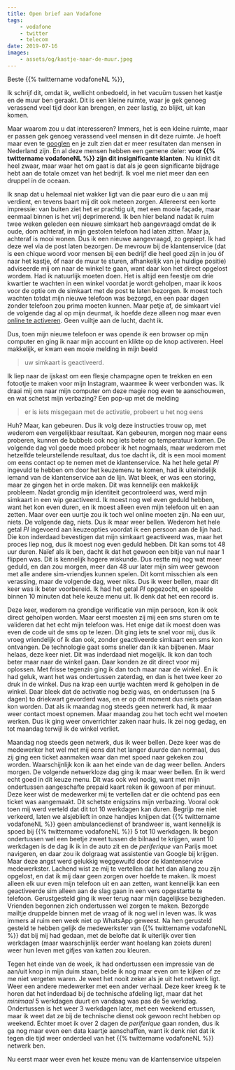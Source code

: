 ```yaml
---
title: Open brief aan Vodafone
tags:
    - vodafone
    - twitter
    - telecom
date: 2019-07-16
images:
    - assets/og/kastje-naar-de-muur.jpeg
---
```


Beste {{% twittername vodafoneNL %}},

Ik schrijf dit, omdat ik, wellicht onbedoeld, in het vacuüm tussen het kastje en de muur ben geraakt. Dit is een kleine ruimte, waar je gek genoeg verassend veel tijd door kan brengen, en zeer lastig, zo blijkt, uit kan komen.

Maar waarom zou u dat interesseren? Immers, het is een kleine ruimte, maar er passen gek genoeg verassend veel mensen in dit deze ruimte. Je hoeft maar even te [googlen](https://www.google.com/search?q=vodafone+kastje+muur) en je zult zien dat er meer resultaten dan mensen in Nederland zijn. En al deze mensen hebben een gemene deler: **voor {{% twittername vodafoneNL %}} zijn dit insignificante klanten**. Nu klinkt dit heel zwaar, maar waar het om gaat is dat als je geen significante bijdrage hebt aan de totale omzet van het bedrijf. Ik voel me niet meer dan een druppel in de oceaan.

Ik snap dat u helemaal niet wakker ligt van die paar euro die u aan mij verdient, en tevens baart mij dit ook meteen zorgen. Allereerst een korte impressie: van buiten ziet het er prachtig uit, met een mooie façade, maar eenmaal binnen is het vrij deprimerend. Ik ben hier beland nadat ik ruim twee weken geleden een nieuwe simkaart heb aangevraagd omdat de ik oude, dom achteraf, in mijn gestolen telefoon had laten zitten. Maar ja, achteraf is mooi wonen. Dus ik een nieuwe aangevraagd, zo gepiept. Ik had deze wel via de post laten bezorgen. De mevrouw bij de klantenservice (dat is een chique woord voor mensen bij een bedrijf die heel goed zijn in jou óf naar het kastje, óf naar de muur te sturen, afhankelijk van je huidige positie) adviseerde mij om naar de winkel te gaan, want daar kon het direct opgelost wordem. Had ik natuurlijk moeten doen. Het is altijd een feestje om drie kwartier te wachten in een winkel voordat je wordt geholpen, maar ik koos voor de optie om de simkaart met de post te laten bezorgen. Ik moest toch wachten totdat mijn nieuwe telefoon was bezorgd, en een paar dagen zonder telefoon zou prima moeten kunnen. Maar petje af, de simkaart viel de volgende dag al op mijn deurmat, ik hoefde deze alleen nog maar even [online te activeren](https://vodafone.nl/simkaart). Geen vuiltje aan de lucht, dacht ik.

Dus, toen mijn nieuwe telefoon er was opende ik een browser op mijn computer en ging ik naar mijn account en klikte op de knop activeren. Heel makkelijk, er kwam een mooie melding in mijn beeld

> uw simkaart is geactiveerd.

Ik liep naar de ijskast om een flesje champagne open te trekken en een fotootje te maken voor mijn Instagram, waarmee ik weer verbonden was. Ik draai mij om naar mijn computer om deze magie nog even te aanschouwen, en wat schetst mijn verbazing? Een pop-up met de melding

> er is iets misgegaan met de activatie, probeert u het nog eens

Huh? Maar, kan gebeuren. Dus ik volg deze instructies trouw op, met wederom een vergelijkbaar resultaat. Kan gebeuren, morgen nog maar eens proberen, kunnen de bubbels ook nog iets beter op temperatuur komen. De volgende dag vol goede moed probeer ik het nogmaals, maar wederom met hetzelfde teleurstellende resultaat, dus toe dacht ik, dit is een mooi moment om eens contact op te nemen met de klantenservice. Na het hele getal _PI_ ingevuld te hebben om door het keuzemenu te komen, had ik uiteindelijk iemand van de klantenservice aan de lijn. Wat bleek, er was een storing, maar ze gingen het in orde maken. Dit was kennelijk een makkelijk probleem. Nadat grondig mijn identiteit gecontroleerd was, werd mijn simkaart in een wip geactiveerd. Ik moest nog wel even geduld hebben, want het kon even duren, en ik moest alleen even mijn telefoon uit en aan zetten. Maar over een uurtje zou ik toch wel online moeten zijn. Na een uur, niets. De volgende dag, niets. Dus ik maar weer bellen. Wederom het hele getal _PI_ ingevoerd aan keuzeopties voordat ik een persoon aan de lijn had. Die kon inderdaad bevestigen dat mijn simkaart geactiveerd was, maar het proces liep nog, dus ik moest nog even geduld hebben. Dit kan soms tot 48 uur duren. Naïef als ik ben, dacht ik dat het gewoon een bitje van nul naar 1 flippen was. Dit is kennelijk hogere wiskunde. Dus restte mij nog wat meer geduld, en dan zou morgen, meer dan 48 uur later mijn sim weer gewoon met alle andere sim-vriendjes kunnen spelen. Dit komt misschien als een verassing, maar de volgende dag, weer niks. Dus ik weer bellen, maar dit keer was ik beter voorbereid. Ik had het getal _PI_ opgezocht, en speelde binnen 10 minuten dat hele keuze menu uit. Ik denk dat het een record is.

Deze keer, wederom na grondige verificatie van mijn persoon, kon ik ook direct geholpen worden. Maar eerst moesten zij mij een sms sturen om te valideren dat het echt mijn telefoon was. Het enige dat ik moest doen was even de code uit de sms op te lezen. Dit ging iets te snel voor mij, dus ik vroeg vriendelijk of ik dan ook, zonder geactiveerde simkaart een sms kon ontvangen. De technologie gaat soms sneller dan ik kan bijbenen. Maar helaas, deze keer niet. Dit was inderdaad niet mogelijk. Ik kon dan toch beter maar naar de winkel gaan. Daar konden ze dit direct voor mij oplossen. Met frisse tegenzin ging ik dan toch maar naar de winkel. En ik had geluk, want het was ondertussen zaterdag, en dan is het twee keer zo druk in de winkel. Dus na krap een uurtje wachten werd ik geholpen in de winkel. Daar bleek dat de activatie nog bezig was, en ondertussen (na 5 dagen) to driekwart gevorderd was, en er op dit moment dus niets gedaan kon worden. Dat als ik maandag nog steeds geen netwerk had, ik maar weer contact moest opnemen. Maar maandag zou het toch echt wel moeten werken. Dus ik ging weer onverrichter zaken naar huis. Ik zei nog gedag, en tot maandag terwijl ik de winkel verliet.

Maandag nog steeds geen netwerk, dus ik weer bellen. Deze keer was de medewerker het wel met mij eens dat het langer duurde dan normaal, dus zij ging een ticket aanmaken waar dan met spoed naar gekeken zou worden. Waarschijnlijk kon ik aan het einde van de dag weer bellen. Anders morgen. De volgende netwerkloze dag ging ik maar weer bellen. En ik werd echt goed in dit keuze menu. Dit was ook wel nodig, want met mijn ondertussen aangeschafte prepaid kaart reken ik gewoon af per minuut. Deze keer wist de medewerker mij te vertellen dat er die ochtend pas een ticket was aangemaakt. Dit schetste enigszins mijn verbazing. Vooral ook toen mij werd verteld dat dit tot 10 werkdagen kan duren. Begrijp me niet verkeerd, laten we alsjeblieft in onze handjes knijpen dat {{% twittername vodafoneNL %}} geen ambulancedienst of brandweer is, want kennelijk is spoed bij {{% twittername vodafoneNL %}} 5 tot 10 werkdagen. Ik begon ondertussen wel een beetje zweet tussen de bilnaad te krijgen, want 10 werkdagen is de dag ik ik in de auto zit en de _periferique_ van Parijs moet navigeren, en daar zou ik dolgraag wat assistentie van Google bij krijgen. Maar deze angst werd gelukkig weggewuifd door de klantenservice medewerkster. Lachend wist ze mij te vertellen dat het dan allang zou zijn opgelost, en dat ik mij daar geen zorgen over hoefde te maken. Ik moest alleen elk uur even mijn telefoon uit en aan zetten, want kennelijk kan een geactiveerde sim alleen aan de slag gaan in een vers opgestartte te telefoon. Gerustgesteld ging ik weer terug naar mijn dagelijkse bezigheden. Vrienden begonnen zich ondertussen wel zorgen te maken. Bezorgde mailtje druppelde binnen met de vraag of ik nog wel in leven was. Ik was immers al ruim een week niet op WhatsApp geweest. Na hen gerusteld gesteld te hebben gelijk de medewerkster van {{% twittername vodafoneNL %}} dat bij mij had gedaan, met de belofte dat ik uiterlijk over tien werkdagen (maar waarschijnlijk eerder want hoelang kan zoiets duren) weer hun leven met gifjes van katten zou kleuren.

Tegen het einde van de week, ik had ondertussen een impressie van de aan/uit knop in mijn duim staan, belde ik nog maar even om te kijken of ze me niet vergeten waren. Je weet het nooit zeker als je uit het netwerk ligt. Weer een andere medewerker met een ander verhaal. Deze keer kreeg ik te horen dat het inderdaad bij de technische afdeling ligt, maar dat het _minimaal_ 5 werkdagen duurt en vandaag was pas de 5e werkdag. Ondertussen is het weer 3 werkdagen later, met een weekend ertussen, maar ik weet dat ze bij de technische dienst ook gewoon recht hebben op weekend. Echter moet ik over 2 dagen de _periferique_ gaan ronden, dus ik ga nog maar even een data kaartje aanschaffen, want ik denk niet dat ik tegen die tijd weer onderdeel van het {{% twittername vodafoneNL %}} netwerk ben.

Nu eerst maar weer even het keuze menu van de klantenservice uitspelen
